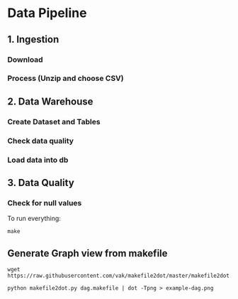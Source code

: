 # Data Pipeline

## 1. Ingestion

### Download

### Process (Unzip and choose CSV)

## 2. Data Warehouse

### Create Dataset and Tables

### Check data quality

### Load data into db

## 3. Data Quality

### Check for null values

To run everything:

```
make
```

## Generate Graph view from makefile

```
wget https://raw.githubusercontent.com/vak/makefile2dot/master/makefile2dot.py
```
```
python makefile2dot.py dag.makefile | dot -Tpng > example-dag.png
```